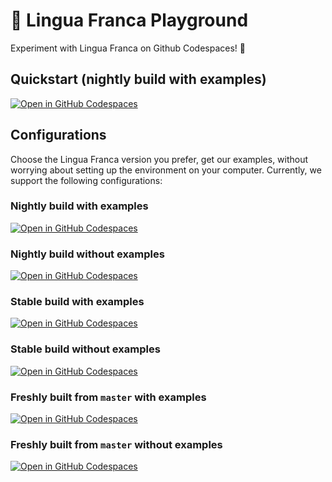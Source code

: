
# 🛝 Lingua Franca Playground
Experiment with Lingua Franca on Github Codespaces! :rocket:

## Quickstart (nightly build with examples)
[![Open in GitHub Codespaces](https://github.com/codespaces/badge.svg)](https://github.com/codespaces/new?hide_repo_select=true&repo=569082724&ref=main)

## Configurations
Choose the Lingua Franca version you prefer, get our examples, without worrying about setting up the environment on your computer.
Currently, we support the following configurations:  

### Nightly build with examples
[![Open in GitHub Codespaces](https://github.com/codespaces/badge.svg)](https://github.com/codespaces/new?hide_repo_select=true&repo=569082724&ref=main&devcontainer_path=.devcontainer%2Fnightly-noexample%2Fdevcontainer.json)  
### Nightly build without examples
[![Open in GitHub Codespaces](https://github.com/codespaces/badge.svg)](https://github.com/codespaces/new?hide_repo_select=true&repo=569082724&ref=main&devcontainer_path=.devcontainer%2Fnightly%2Fdevcontainer.json)

### Stable build with examples
[![Open in GitHub Codespaces](https://github.com/codespaces/badge.svg)](https://github.com/codespaces/new?hide_repo_select=true&repo=569082724&ref=main&devcontainer_path=.devcontainer%2Fstable-noexample%2Fdevcontainer.json)  
### Stable build without examples
[![Open in GitHub Codespaces](https://github.com/codespaces/badge.svg)](https://github.com/codespaces/new?hide_repo_select=true&repo=569082724&ref=main&devcontainer_path=.devcontainer%2Fstable%2Fdevcontainer.json)

### Freshly built from `master` with examples
[![Open in GitHub Codespaces](https://github.com/codespaces/badge.svg)](https://github.com/codespaces/new?hide_repo_select=true&repo=569082724&ref=main&devcontainer_path=.devcontainer%2Fdev-noexample%2Fdevcontainer.json)  
### Freshly built from `master` without examples
[![Open in GitHub Codespaces](https://github.com/codespaces/badge.svg)](https://github.com/codespaces/new?hide_repo_select=true&repo=569082724&ref=main&devcontainer_path=.devcontainer%2Fdev%2Fdevcontainer.json)
